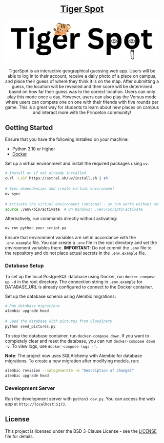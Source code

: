<div align = "center">
<h1>
  <a href= "https://tigerspot.tigerapps.org">Tiger Spot</a>
</h1>
<p align="center">
  <img src="static/styles/logo.png" alt="Tiger Spot Logo"/>
</p>

TigerSpot is an interactive geographical guessing web app. Users will be able to log in to their account, receive a daily photo of a place on campus, and place their guess of where they think it is on the map. After submitting a guess, the location will be revealed and their score will be determined based on how far their guess was to the correct location. Users can only play this mode once a day.
However, users can also play the Versus mode where users can compete one on one with their friends with five rounds per game. This is a great way for students to learn about new places on campus and interact more with the Princeton community!

</div>

## Getting Started

Ensure that you have the following installed on your machine:

- Python 3.10 or higher
- [Docker](https://www.docker.com/products/docker-desktop/)

Set up a virtual environment and install the required packages using `uv`:

```bash
# Install uv if not already installed
curl -LsSf https://astral.sh/uv/install.sh | sh

# Sync dependencies and create virtual environment
uv sync

# Activate the virtual environment (optional - uv run works without activation)
source .venv/bin/activate  # On Windows: .venv\Scripts\activate
```

Alternatively, run commands directly without activating:

```bash
uv run python your_script.py
```

Ensure that environment variables are set in accordance with the `.env.example` file. You can create a `.env` file in the root directory and set the environment variables there. **IMPORTANT**: Do not commit the `.env` file to the repository and do not place actual secrets in the `.env.example` file.

### Database Setup

To set up the local PostgreSQL database using Docker, run `docker-compose up -d` in the root directory. The connection string in `.env.example` for DATABASE_URL is already configured to connect to the Docker container.

Set up the database schema using Alembic migrations:

```bash
# Run database migrations
alembic upgrade head

# Seed the database with pictures from Cloudinary
python seed_pictures.py
```

To stop the database container, run `docker-compose down`. If you want to completely clear and reset the database, you can run `docker-compose down -v`. To view logs, use `docker-compose logs -f`.

**Note**: The project now uses SQLAlchemy with Alembic for database migrations. To create a new migration after modifying models, run:

```bash
alembic revision --autogenerate -m "Description of changes"
alembic upgrade head
```

### Development Server

Run the development server with `python3 dev.py`. You can access the web app at `http://localhost:5173`.

## License

This project is licensed under the BSD 3-Clause License - see the [LICENSE](LICENSE) file for details.
